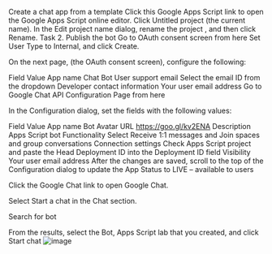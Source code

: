 Create a chat app from a template
Click this Google Apps Script link to open the Google Apps Script online editor.
Click Untitled project (the current name).
In the Edit project name dialog, rename the project , and then click Rename.
Task 2. Publish the bot
Go to OAuth consent screen from here
Set User Type to Internal, and click Create.

On the next page, (the OAuth consent screen), configure the following:

Field	Value
App name	Chat Bot
User support email	Select the email ID from the dropdown
Developer contact information	Your user email address
Go to Google Chat API Configuration Page from here

In the Configuration dialog, set the fields with the following values:

Field	Value
App name	 Bot
Avatar URL	https://goo.gl/kv2ENA
Description	Apps Script  bot
Functionality	Select Receive 1:1 messages and Join spaces and group conversations
Connection settings	Check Apps Script project and paste the Head Deployment ID into the Deployment ID field
Visibility	Your user email address
After the changes are saved, scroll to the top of the Configuration dialog to update the App Status to LIVE – available to users

Click the Google Chat link to open Google Chat.

Select Start a chat in the Chat section.

Search for  bot

From the results, select the Bot, Apps Script lab that you created, and click Start chat ![image](https://github.com/user-attachments/assets/75417fa4-1f18-4978-a45d-e64724a02ff3)

